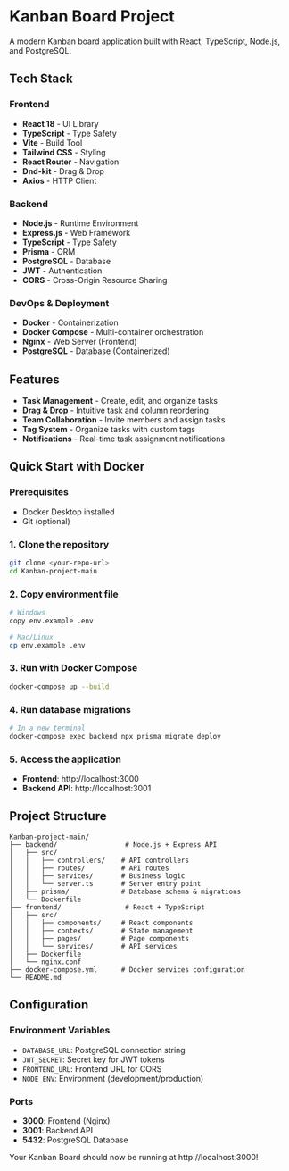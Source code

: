 # Kanban Board Project

A modern Kanban board application built with React, TypeScript, Node.js, and PostgreSQL.

## Tech Stack

### Frontend
- **React 18** - UI Library
- **TypeScript** - Type Safety
- **Vite** - Build Tool
- **Tailwind CSS** - Styling
- **React Router** - Navigation
- **Dnd-kit** - Drag & Drop
- **Axios** - HTTP Client

### Backend
- **Node.js** - Runtime Environment
- **Express.js** - Web Framework
- **TypeScript** - Type Safety
- **Prisma** - ORM
- **PostgreSQL** - Database
- **JWT** - Authentication
- **CORS** - Cross-Origin Resource Sharing

### DevOps & Deployment
- **Docker** - Containerization
- **Docker Compose** - Multi-container orchestration
- **Nginx** - Web Server (Frontend)
- **PostgreSQL** - Database (Containerized)

## Features

- **Task Management** - Create, edit, and organize tasks
- **Drag & Drop** - Intuitive task and column reordering
- **Team Collaboration** - Invite members and assign tasks
- **Tag System** - Organize tasks with custom tags
- **Notifications** - Real-time task assignment notifications


## Quick Start with Docker

### Prerequisites
- Docker Desktop installed
- Git (optional)

### 1. Clone the repository
```bash
git clone <your-repo-url>
cd Kanban-project-main
```

### 2. Copy environment file
```bash
# Windows
copy env.example .env

# Mac/Linux
cp env.example .env
```

### 3. Run with Docker Compose
```bash
docker-compose up --build
```

### 4. Run database migrations
```bash
# In a new terminal
docker-compose exec backend npx prisma migrate deploy
```

### 5. Access the application
- **Frontend**: http://localhost:3000
- **Backend API**: http://localhost:3001


## Project Structure

```
Kanban-project-main/
├── backend/                 # Node.js + Express API
│   ├── src/
│   │   ├── controllers/    # API controllers
│   │   ├── routes/         # API routes
│   │   ├── services/       # Business logic
│   │   └── server.ts       # Server entry point
│   ├── prisma/             # Database schema & migrations
│   └── Dockerfile
├── frontend/                # React + TypeScript
│   ├── src/
│   │   ├── components/     # React components
│   │   ├── contexts/       # State management
│   │   ├── pages/          # Page components
│   │   └── services/       # API services
│   ├── Dockerfile
│   └── nginx.conf
├── docker-compose.yml      # Docker services configuration
└── README.md
```

## Configuration

### Environment Variables
- `DATABASE_URL`: PostgreSQL connection string
- `JWT_SECRET`: Secret key for JWT tokens
- `FRONTEND_URL`: Frontend URL for CORS
- `NODE_ENV`: Environment (development/production)

### Ports
- **3000**: Frontend (Nginx)
- **3001**: Backend API
- **5432**: PostgreSQL Database



Your Kanban Board should now be running at http://localhost:3000!


```

